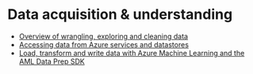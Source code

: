 # Data acquisition & understanding

- [Overview of wrangling, exploring and cleaning data](./data-wrangling.md)
- [Accessing data from Azure services and datastores](./accessing-data.md)
- [Load, transform and write data with Azure Machine Learning and the AML Data Prep SDK](./loading-and-writing-data.md)
